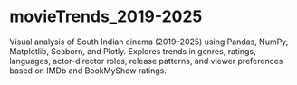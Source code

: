 # movieTrends_2019-2025
Visual analysis of South Indian cinema (2019–2025) using Pandas, NumPy, Matplotlib, Seaborn, and Plotly. Explores trends in genres, ratings, languages, actor-director roles, release patterns, and viewer preferences based on IMDb and BookMyShow ratings.
